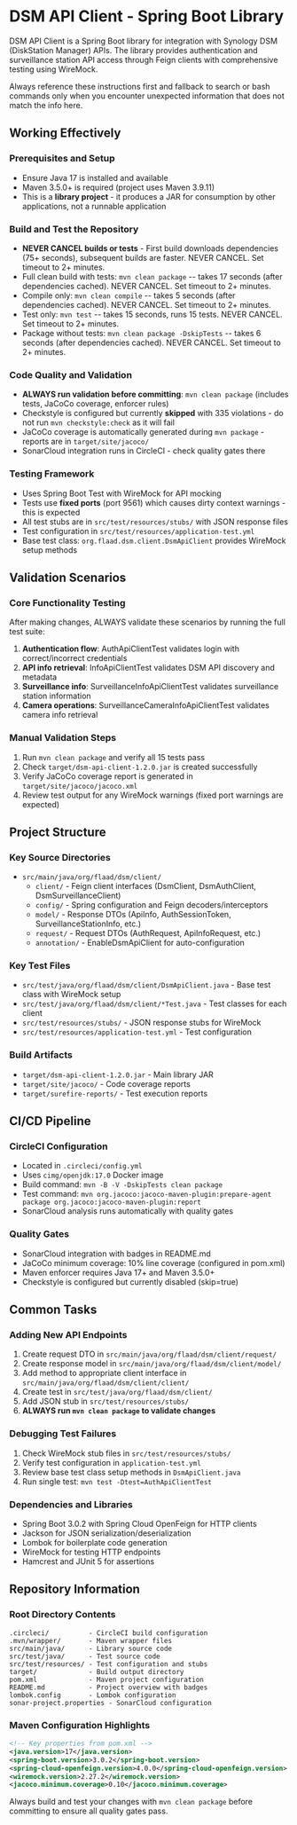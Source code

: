 # DSM API Client - Spring Boot Library

DSM API Client is a Spring Boot library for integration with Synology DSM (DiskStation Manager) APIs. The library provides authentication and surveillance station API access through Feign clients with comprehensive testing using WireMock.

Always reference these instructions first and fallback to search or bash commands only when you encounter unexpected information that does not match the info here.

## Working Effectively

### Prerequisites and Setup
- Ensure Java 17 is installed and available
- Maven 3.5.0+ is required (project uses Maven 3.9.11)
- This is a **library project** - it produces a JAR for consumption by other applications, not a runnable application

### Build and Test the Repository
- **NEVER CANCEL builds or tests** - First build downloads dependencies (75+ seconds), subsequent builds are faster. NEVER CANCEL. Set timeout to 2+ minutes.
- Full clean build with tests: `mvn clean package` -- takes 17 seconds (after dependencies cached). NEVER CANCEL. Set timeout to 2+ minutes.
- Compile only: `mvn clean compile` -- takes 5 seconds (after dependencies cached). NEVER CANCEL. Set timeout to 2+ minutes.
- Test only: `mvn test` -- takes 15 seconds, runs 15 tests. NEVER CANCEL. Set timeout to 2+ minutes.
- Package without tests: `mvn clean package -DskipTests` -- takes 6 seconds (after dependencies cached). NEVER CANCEL. Set timeout to 2+ minutes.

### Code Quality and Validation
- **ALWAYS run validation before committing**: `mvn clean package` (includes tests, JaCoCo coverage, enforcer rules)
- Checkstyle is configured but currently **skipped** with 335 violations - do not run `mvn checkstyle:check` as it will fail
- JaCoCo coverage is automatically generated during `mvn package` - reports are in `target/site/jacoco/`
- SonarCloud integration runs in CircleCI - check quality gates there

### Testing Framework
- Uses Spring Boot Test with WireMock for API mocking
- Tests use **fixed ports** (port 9561) which causes dirty context warnings - this is expected
- All test stubs are in `src/test/resources/stubs/` with JSON response files
- Test configuration in `src/test/resources/application-test.yml`
- Base test class: `org.flaad.dsm.client.DsmApiClient` provides WireMock setup methods

## Validation Scenarios

### Core Functionality Testing
After making changes, ALWAYS validate these scenarios by running the full test suite:
1. **Authentication flow**: AuthApiClientTest validates login with correct/incorrect credentials
2. **API info retrieval**: InfoApiClientTest validates DSM API discovery and metadata
3. **Surveillance info**: SurveillanceInfoApiClientTest validates surveillance station information
4. **Camera operations**: SurveillanceCameraInfoApiClientTest validates camera info retrieval

### Manual Validation Steps
1. Run `mvn clean package` and verify all 15 tests pass
2. Check `target/dsm-api-client-1.2.0.jar` is created successfully  
3. Verify JaCoCo coverage report is generated in `target/site/jacoco/jacoco.xml`
4. Review test output for any WireMock warnings (fixed port warnings are expected)

## Project Structure

### Key Source Directories
- `src/main/java/org/flaad/dsm/client/`
  - `client/` - Feign client interfaces (DsmClient, DsmAuthClient, DsmSurveillanceClient)
  - `config/` - Spring configuration and Feign decoders/interceptors
  - `model/` - Response DTOs (ApiInfo, AuthSessionToken, SurveillanceStationInfo, etc.)
  - `request/` - Request DTOs (AuthRequest, ApiInfoRequest, etc.)
  - `annotation/` - EnableDsmApiClient for auto-configuration

### Key Test Files
- `src/test/java/org/flaad/dsm/client/DsmApiClient.java` - Base test class with WireMock setup
- `src/test/java/org/flaad/dsm/client/*Test.java` - Test classes for each client
- `src/test/resources/stubs/` - JSON response stubs for WireMock
- `src/test/resources/application-test.yml` - Test configuration

### Build Artifacts
- `target/dsm-api-client-1.2.0.jar` - Main library JAR
- `target/site/jacoco/` - Code coverage reports
- `target/surefire-reports/` - Test execution reports

## CI/CD Pipeline

### CircleCI Configuration
- Located in `.circleci/config.yml`
- Uses `cimg/openjdk:17.0` Docker image
- Build command: `mvn -B -V -DskipTests clean package`
- Test command: `mvn org.jacoco:jacoco-maven-plugin:prepare-agent package org.jacoco:jacoco-maven-plugin:report`
- SonarCloud analysis runs automatically with quality gates

### Quality Gates
- SonarCloud integration with badges in README.md
- JaCoCo minimum coverage: 10% line coverage (configured in pom.xml)
- Maven enforcer requires Java 17+ and Maven 3.5.0+
- Checkstyle is configured but currently disabled (skip=true)

## Common Tasks

### Adding New API Endpoints
1. Create request DTO in `src/main/java/org/flaad/dsm/client/request/`
2. Create response model in `src/main/java/org/flaad/dsm/client/model/`
3. Add method to appropriate client interface in `src/main/java/org/flaad/dsm/client/client/`
4. Create test in `src/test/java/org/flaad/dsm/client/` 
5. Add JSON stub in `src/test/resources/stubs/`
6. **ALWAYS run `mvn clean package` to validate changes**

### Debugging Test Failures
1. Check WireMock stub files in `src/test/resources/stubs/`
2. Verify test configuration in `application-test.yml`
3. Review base test class setup methods in `DsmApiClient.java`
4. Run single test: `mvn test -Dtest=AuthApiClientTest`

### Dependencies and Libraries
- Spring Boot 3.0.2 with Spring Cloud OpenFeign for HTTP clients
- Jackson for JSON serialization/deserialization  
- Lombok for boilerplate code generation
- WireMock for testing HTTP endpoints
- Hamcrest and JUnit 5 for assertions

## Repository Information

### Root Directory Contents
```
.circleci/          - CircleCI build configuration
.mvn/wrapper/       - Maven wrapper files  
src/main/java/      - Library source code
src/test/java/      - Test source code
src/test/resources/ - Test configuration and stubs
target/             - Build output directory
pom.xml             - Maven project configuration
README.md           - Project overview with badges
lombok.config       - Lombok configuration
sonar-project.properties - SonarCloud configuration
```

### Maven Configuration Highlights
```xml
<!-- Key properties from pom.xml -->
<java.version>17</java.version>
<spring-boot.version>3.0.2</spring-boot.version>
<spring-cloud-openfeign.version>4.0.0</spring-cloud-openfeign.version>
<wiremock.version>2.27.2</wiremock.version>
<jacoco.minimum.coverage>0.10</jacoco.minimum.coverage>
```

Always build and test your changes with `mvn clean package` before committing to ensure all quality gates pass.